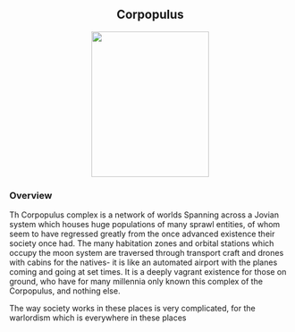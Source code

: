 <h2 align="center">Corpopulus
</h2>
<p align="center">
<img src="https://github.com/Insculpo/Sandbox_Galaxy/blob/Galactic/Stellar_Abyss_Setting_Bible/Photo_Directory/Corpopulus.png" width="210" height="260">
</p>

### Overview

Th Corpopulus complex is a network of worlds Spanning across a Jovian system which houses huge populations of many sprawl entities, of whom seem to have regressed greatly from the once advanced existence their society once had.
The many habitation zones and orbital stations which occupy the moon system are traversed through transport craft and drones with cabins for the natives- it is like an automated airport with the planes coming and going at set times.  It is a deeply vagrant existence for those on ground, who have for many millennia only known this complex of the Corpopulus, and nothing else.

The way society works in these places is very complicated, for the warlordism which is everywhere in these places
